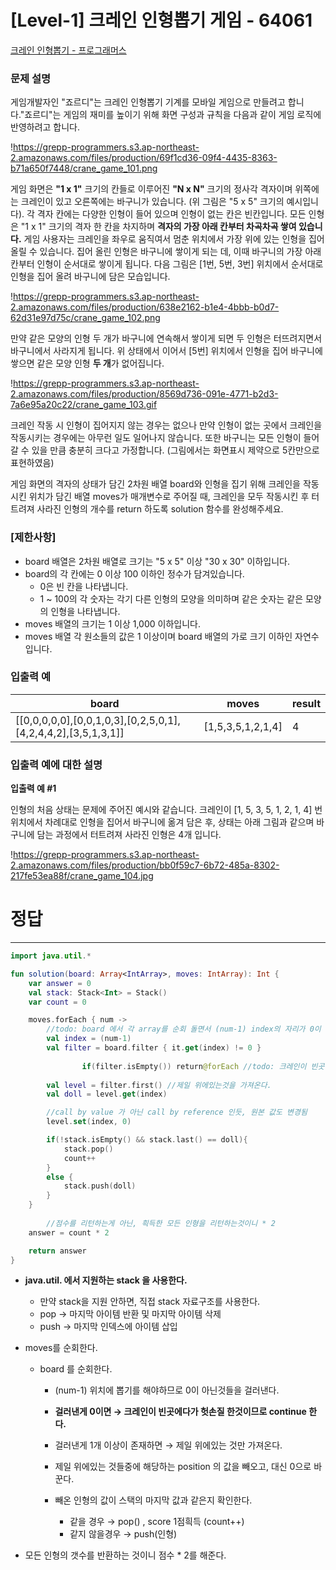 # [Level-1] 크레인 인형뽑기 게임 - 64061

[크레인 인형뽑기 - 프로그래머스](https://school.programmers.co.kr/learn/courses/30/lessons/64061)

### **문제 설명**

게임개발자인 "죠르디"는 크레인 인형뽑기 기계를 모바일 게임으로 만들려고 합니다."죠르디"는 게임의 재미를 높이기 위해 화면 구성과 규칙을 다음과 같이 게임 로직에 반영하려고 합니다.

!https://grepp-programmers.s3.ap-northeast-2.amazonaws.com/files/production/69f1cd36-09f4-4435-8363-b71a650f7448/crane_game_101.png

게임 화면은 **"1 x 1"** 크기의 칸들로 이루어진 **"N x N"** 크기의 정사각 격자이며 위쪽에는 크레인이 있고 오른쪽에는 바구니가 있습니다. (위 그림은 "5 x 5" 크기의 예시입니다). 각 격자 칸에는 다양한 인형이 들어 있으며 인형이 없는 칸은 빈칸입니다. 모든 인형은 "1 x 1" 크기의 격자 한 칸을 차지하며 **격자의 가장 아래 칸부터 차곡차곡 쌓여 있습니다.** 게임 사용자는 크레인을 좌우로 움직여서 멈춘 위치에서 가장 위에 있는 인형을 집어 올릴 수 있습니다. 집어 올린 인형은 바구니에 쌓이게 되는 데, 이때 바구니의 가장 아래 칸부터 인형이 순서대로 쌓이게 됩니다. 다음 그림은 [1번, 5번, 3번] 위치에서 순서대로 인형을 집어 올려 바구니에 담은 모습입니다.

!https://grepp-programmers.s3.ap-northeast-2.amazonaws.com/files/production/638e2162-b1e4-4bbb-b0d7-62d31e97d75c/crane_game_102.png

만약 같은 모양의 인형 두 개가 바구니에 연속해서 쌓이게 되면 두 인형은 터뜨려지면서 바구니에서 사라지게 됩니다. 위 상태에서 이어서 [5번] 위치에서 인형을 집어 바구니에 쌓으면 같은 모양 인형 **두 개**가 없어집니다.

!https://grepp-programmers.s3.ap-northeast-2.amazonaws.com/files/production/8569d736-091e-4771-b2d3-7a6e95a20c22/crane_game_103.gif

크레인 작동 시 인형이 집어지지 않는 경우는 없으나 만약 인형이 없는 곳에서 크레인을 작동시키는 경우에는 아무런 일도 일어나지 않습니다. 또한 바구니는 모든 인형이 들어갈 수 있을 만큼 충분히 크다고 가정합니다. (그림에서는 화면표시 제약으로 5칸만으로 표현하였음)

게임 화면의 격자의 상태가 담긴 2차원 배열 board와 인형을 집기 위해 크레인을 작동시킨 위치가 담긴 배열 moves가 매개변수로 주어질 때, 크레인을 모두 작동시킨 후 터트려져 사라진 인형의 개수를 return 하도록 solution 함수를 완성해주세요.

### **[제한사항]**

- board 배열은 2차원 배열로 크기는 "5 x 5" 이상 "30 x 30" 이하입니다.
- board의 각 칸에는 0 이상 100 이하인 정수가 담겨있습니다.
    - 0은 빈 칸을 나타냅니다.
    - 1 ~ 100의 각 숫자는 각기 다른 인형의 모양을 의미하며 같은 숫자는 같은 모양의 인형을 나타냅니다.
- moves 배열의 크기는 1 이상 1,000 이하입니다.
- moves 배열 각 원소들의 값은 1 이상이며 board 배열의 가로 크기 이하인 자연수입니다.

### **입출력 예**

| board | moves | result |
| --- | --- | --- |
| [[0,0,0,0,0],[0,0,1,0,3],[0,2,5,0,1],[4,2,4,4,2],[3,5,1,3,1]] | [1,5,3,5,1,2,1,4] | 4 |

### **입출력 예에 대한 설명**

**입출력 예 #1**

인형의 처음 상태는 문제에 주어진 예시와 같습니다. 크레인이 [1, 5, 3, 5, 1, 2, 1, 4] 번 위치에서 차례대로 인형을 집어서 바구니에 옮겨 담은 후, 상태는 아래 그림과 같으며 바구니에 담는 과정에서 터트려져 사라진 인형은 4개 입니다.

!https://grepp-programmers.s3.ap-northeast-2.amazonaws.com/files/production/bb0f59c7-6b72-485a-8302-217fe53ea88f/crane_game_104.jpg

# 정답

---

```kotlin
import java.util.*

fun solution(board: Array<IntArray>, moves: IntArray): Int {
    var answer = 0
    val stack: Stack<Int> = Stack()
    var count = 0

    moves.forEach { num ->
        //todo: board 에서 각 array를 순회 돌면서 (num-1) index의 자리가 0이 아닌것을 찾아야됨
        val index = (num-1)
        val filter = board.filter { it.get(index) != 0 }
        
				if(filter.isEmpty()) return@forEach //todo: 크레인이 빈곳에다가 헛손질 했을경우
        
        val level = filter.first() //제일 위에있는것을 가져온다.
        val doll = level.get(index)

        //call by value 가 아닌 call by reference 인듯, 원본 값도 변경됨
        level.set(index, 0)

        if(!stack.isEmpty() && stack.last() == doll){
            stack.pop()
            count++
        }
        else {
            stack.push(doll)
        }
    }
    
		//점수를 리턴하는게 아닌, 흭득한 모든 인형을 리턴하는것이니 * 2  
    answer = count * 2

    return answer
}
```

- **java.util. 에서 지원하는 stack 을 사용한다.**
    - 만약 stack을 지원 안하면, 직접 stack 자료구조를 사용한다.
    - pop → 마지막 아이템 반환 및 마지막 아이템 삭제
    - push → 마지막 인덱스에 아이템 삽입

- moves를 순회한다.
    - board 를 순회한다.
        - (num-1) 위치에 뽑기를 해야하므로 0이 아닌것들을 걸러낸다.
        - **걸러낸게 0이면 → 크레인이 빈곳에다가 헛손질 한것이므로 continue 한다.**
        - 걸러낸게 1개 이상이 존재하면 → 제일 위에있는 것만 가져온다.

        - 제일 위에있는 것들중에 해당하는 position 의 값을 빼오고, 대신 0으로 바꾼다.

        - 빼온 인형의 값이 스택의 마지막 값과 같은지 확인한다.
            - 같을 경우 → pop() , score 1점흭득 (count++)
            - 같지 않을경우 → push(인형)


- 모든 인형의 갯수를 반환하는 것이니 점수 * 2를 해준다.
